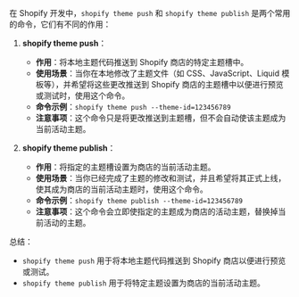 在 Shopify 开发中，`shopify theme push` 和 `shopify theme publish` 是两个常用的命令，它们有不同的作用：

1. **shopify theme push**：
    - **作用**：将本地主题代码推送到 Shopify 商店的特定主题槽中。
    - **使用场景**：当你在本地修改了主题文件（如 CSS、JavaScript、Liquid 模板等），并希望将这些更改推送到 Shopify 商店的主题槽中以便进行预览或测试时，使用这个命令。
    - **命令示例**：`shopify theme push --theme-id=123456789`
    - **注意事项**：这个命令只是将更改推送到主题槽，但不会自动使该主题成为当前活动主题。

2. **shopify theme publish**：
    - **作用**：将指定的主题槽设置为商店的当前活动主题。
    - **使用场景**：当你已经完成了主题的修改和测试，并且希望将其正式上线，使其成为商店的当前活动主题时，使用这个命令。
    - **命令示例**：`shopify theme publish --theme-id=123456789`
    - **注意事项**：这个命令会立即使指定的主题成为商店的活动主题，替换掉当前活动的主题。

总结：
- `shopify theme push` 用于将本地主题代码推送到 Shopify 商店以便进行预览或测试。
- `shopify theme publish` 用于将特定主题设置为商店的当前活动主题。
